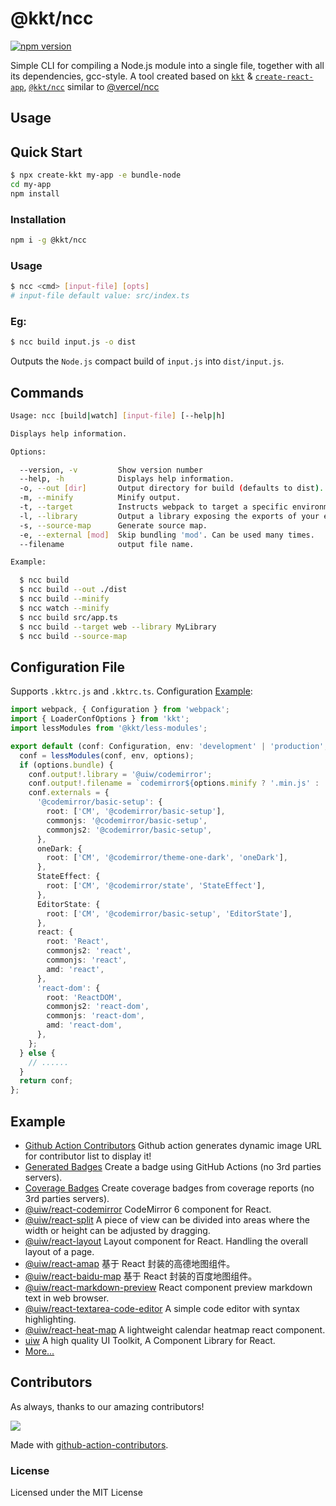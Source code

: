 @kkt/ncc
===

[![npm version](https://img.shields.io/npm/v/@kkt/ncc.svg)](https://www.npmjs.com/package/@kkt/ncc)

Simple CLI for compiling a Node.js module into a single file, together with all its dependencies, gcc-style. A tool created based on [`kkt`](https://github.com/kktjs/kkt) & [`create-react-app`](https://github.com/facebook/create-react-app), [`@kkt/ncc`](https://www.npmjs.com/package/@kkt/ncc) similar to [@vercel/ncc](https://www.npmjs.com/package/@vercel/ncc)

## Usage

## Quick Start

```bash
$ npx create-kkt my-app -e bundle-node
cd my-app
npm install
```

### Installation

```bash
npm i -g @kkt/ncc
```

### Usage

```bash
$ ncc <cmd> [input-file] [opts]
# input-file default value: src/index.ts
```

### Eg:

```bash
$ ncc build input.js -o dist
```

Outputs the `Node.js` compact build of `input.js` into `dist/input.js`.

## Commands

```bash
Usage: ncc [build|watch] [input-file] [--help|h]

Displays help information.

Options:

  --version, -v         Show version number
  --help, -h            Displays help information.
  -o, --out [dir]       Output directory for build (defaults to dist).
  -m, --minify          Minify output.
  -t, --target          Instructs webpack to target a specific environment (defaults to node14).
  -l, --library         Output a library exposing the exports of your entry point. The parameter "--target=web" works.
  -s, --source-map      Generate source map.
  -e, --external [mod]  Skip bundling 'mod'. Can be used many times.
  --filename            output file name.

Example:

  $ ncc build
  $ ncc build --out ./dist
  $ ncc build --minify
  $ ncc watch --minify
  $ ncc build src/app.ts
  $ ncc build --target web --library MyLibrary
  $ ncc build --source-map
```

## Configuration File

Supports `.kktrc.js` and `.kktrc.ts`. Configuration [Example](https://github.com/uiwjs/react-codemirror/blob/880754a18ace17f40571330985d85e7eca770351/.kktrc.ts#L11-L74):

```typescript
import webpack, { Configuration } from 'webpack';
import { LoaderConfOptions } from 'kkt';
import lessModules from '@kkt/less-modules';

export default (conf: Configuration, env: 'development' | 'production', options: LoaderConfOptions) => {
  conf = lessModules(conf, env, options);
  if (options.bundle) {
    conf.output!.library = '@uiw/codemirror';
    conf.output!.filename = `codemirror${options.minify ? '.min.js' : '.js'}`;
    conf.externals = {
      '@codemirror/basic-setup': {
        root: ['CM', '@codemirror/basic-setup'],
        commonjs: '@codemirror/basic-setup',
        commonjs2: '@codemirror/basic-setup',
      },
      oneDark: {
        root: ['CM', '@codemirror/theme-one-dark', 'oneDark'],
      },
      StateEffect: {
        root: ['CM', '@codemirror/state', 'StateEffect'],
      },
      EditorState: {
        root: ['CM', '@codemirror/basic-setup', 'EditorState'],
      },
      react: {
        root: 'React',
        commonjs2: 'react',
        commonjs: 'react',
        amd: 'react',
      },
      'react-dom': {
        root: 'ReactDOM',
        commonjs2: 'react-dom',
        commonjs: 'react-dom',
        amd: 'react-dom',
      },
    };
  } else {
    // ......
  }
  return conf;
};

```

## Example

- [Github Action Contributors](https://github.com/jaywcjlove/github-action-contributors) Github action generates dynamic image URL for contributor list to display it!
- [Generated Badges](https://github.com/jaywcjlove/generated-badges) Create a badge using GitHub Actions (no 3rd parties servers).
- [Coverage Badges](https://github.com/jaywcjlove/coverage-badges-cli) Create coverage badges from coverage reports (no 3rd parties servers).
- [@uiw/react-codemirror](https://github.com/uiwjs/react-codemirror) CodeMirror 6 component for React.
- [@uiw/react-split](https://github.com/uiwjs/react-split) A piece of view can be divided into areas where the width or height can be adjusted by dragging.
- [@uiw/react-layout](https://github.com/uiwjs/react-layout) Layout component for React. Handling the overall layout of a page.
- [@uiw/react-amap](https://github.com/uiwjs/react-amap) 基于 React 封装的高德地图组件。
- [@uiw/react-baidu-map](https://github.com/uiwjs/react-baidu-map) 基于 React 封装的百度地图组件。
- [@uiw/react-markdown-preview](https://github.com/uiwjs/react-markdown-preview) React component preview markdown text in web browser. 
- [@uiw/react-textarea-code-editor](https://github.com/uiwjs/react-textarea-code-editor) A simple code editor with syntax highlighting.
- [@uiw/react-heat-map](https://github.com/uiwjs/react-heat-map) A lightweight calendar heatmap react component.
- [uiw](https://github.com/uiwjs/uiw) A high quality UI Toolkit, A Component Library for React.
- [More...](https://github.com/kktjs/kkt/network/dependents?package_id=UGFja2FnZS0zMDE5ODU0NTI4)

## Contributors

As always, thanks to our amazing contributors!

<a href="https://github.com/kktjs/kkt/graphs/contributors">
  <img src="https://kktjs.github.io/kkt/CONTRIBUTORS.svg" />
</a>

Made with [github-action-contributors](https://github.com/jaywcjlove/github-action-contributors).

### License

Licensed under the MIT License
